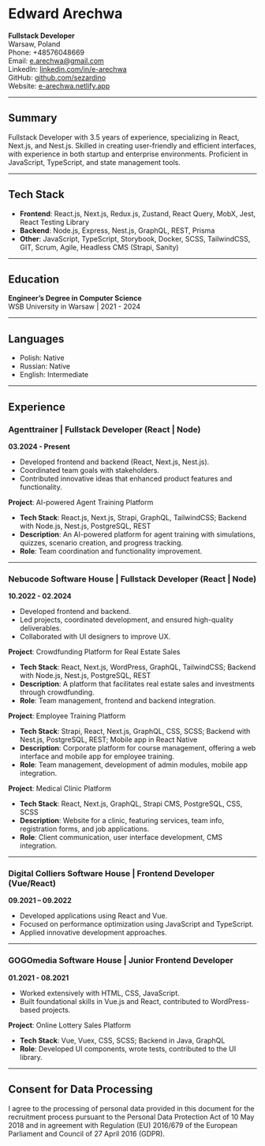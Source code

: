# Edward Arechwa

**Fullstack Developer**  
Warsaw, Poland  
Phone: +48576048669  
Email: [e.arechwa@gmail.com](mailto:e.arechwa@gmail.com)  
LinkedIn: [linkedin.com/in/e-arechwa](https://www.linkedin.com/in/e-arechwa)  
GitHub: [github.com/sezardino](https://github.com/sezardino)  
Website: [e-arechwa.netlify.app](https://e-arechwa.netlify.app/contact)

---

## Summary
Fullstack Developer with 3.5 years of experience, specializing in React, Next.js, and Nest.js. Skilled in creating user-friendly and efficient interfaces, with experience in both startup and enterprise environments. Proficient in JavaScript, TypeScript, and state management tools.

---

## Tech Stack
- **Frontend**: React.js, Next.js, Redux.js, Zustand, React Query, MobX, Jest, React Testing Library
- **Backend**: Node.js, Express, Nest.js, GraphQL, REST, Prisma
- **Other**: JavaScript, TypeScript, Storybook, Docker, SCSS, TailwindCSS, GIT, Scrum, Agile, Headless CMS (Strapi, Sanity)

---

## Education
**Engineer’s Degree in Computer Science**  
WSB University in Warsaw | 2021 - 2024

---

## Languages
- Polish: Native
- Russian: Native
- English: Intermediate

---

## Experience

### Agenttrainer | Fullstack Developer (React | Node)  
**03.2024 - Present**

- Developed frontend and backend (React, Next.js, Nest.js).
- Coordinated team goals with stakeholders.
- Contributed innovative ideas that enhanced product features and functionality.

**Project**: AI-powered Agent Training Platform  
- **Tech Stack**: React.js, Next.js, Strapi, GraphQL, TailwindCSS; Backend with Node.js, Nest.js, PostgreSQL, REST  
- **Description**: An AI-powered platform for agent training with simulations, quizzes, scenario creation, and progress tracking.  
- **Role**: Team coordination and functionality improvement.

---

### Nebucode Software House | Fullstack Developer (React | Node)  
**10.2022 - 02.2024**

- Developed frontend and backend.
- Led projects, coordinated development, and ensured high-quality deliverables.
- Collaborated with UI designers to improve UX.

**Project**: Crowdfunding Platform for Real Estate Sales  
- **Tech Stack**: React, Next.js, WordPress, GraphQL, TailwindCSS; Backend with Node.js, Nest.js, PostgreSQL, REST  
- **Description**: A platform that facilitates real estate sales and investments through crowdfunding.  
- **Role**: Team management, frontend and backend integration.

**Project**: Employee Training Platform  
- **Tech Stack**: Strapi, React, Next.js, GraphQL, CSS, SCSS; Backend with Nest.js, PostgreSQL, REST; Mobile app in React Native  
- **Description**: Corporate platform for course management, offering a web interface and mobile app for employee training.  
- **Role**: Team management, development of admin modules, mobile app integration.

**Project**: Medical Clinic Platform  
- **Tech Stack**: React, Next.js, GraphQL, Strapi CMS, PostgreSQL, CSS, SCSS  
- **Description**: Website for a clinic, featuring services, team info, registration forms, and job applications.  
- **Role**: Client communication, user interface development, CMS integration.

---

### Digital Colliers Software House | Frontend Developer (Vue/React)  
**09.2021 – 09.2022**

- Developed applications using React and Vue.
- Focused on performance optimization using JavaScript and TypeScript.
- Applied innovative development approaches.

---

### GOGOmedia Software House | Junior Frontend Developer  
**01.2021 - 08.2021**

- Worked extensively with HTML, CSS, JavaScript.
- Built foundational skills in Vue.js and React, contributed to WordPress-based projects.

**Project**: Online Lottery Sales Platform  
- **Tech Stack**: Vue, Vuex, CSS, SCSS; Backend in Java, GraphQL  
- **Role**: Developed UI components, wrote tests, contributed to the UI library.

---

## Consent for Data Processing
I agree to the processing of personal data provided in this document for the recruitment process pursuant to the Personal Data Protection Act of 10 May 2018 and in agreement with Regulation (EU) 2016/679 of the European Parliament and Council of 27 April 2016 (GDPR).
